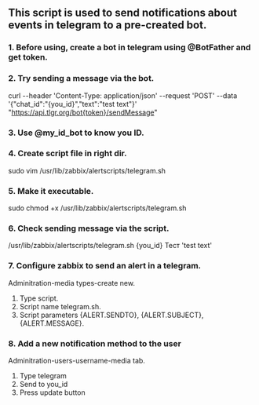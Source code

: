 ## This script is used to send notifications about events in telegram to a pre-created bot.

### 1. Before using, create a bot in telegram using @BotFather and get token.
### 2. Try sending a message via the bot.
  curl --header 'Content-Type: application/json' --request 'POST' --data '{"chat_id":"{you_id}","text":"test text"}' "https://api.tlgr.org/bot{token}/sendMessage"
### 3. Use @my_id_bot to know you ID.
### 4. Create script file in right dir.
  sudo vim /usr/lib/zabbix/alertscripts/telegram.sh
### 5. Make it executable.
  sudo chmod +x /usr/lib/zabbix/alertscripts/telegram.sh
### 6. Check sending message via the script.
  /usr/lib/zabbix/alertscripts/telegram.sh {you_id} Тест 'test text'
  
  
  ### 7. Configure zabbix to send an alert in a telegram.
  Adminitration-media types-create new.
  1. Type script.
  2. Script name telegram.sh.
  3. Script parameters {ALERT.SENDTO}, {ALERT.SUBJECT}, {ALERT.MESSAGE}.
  ### 8. Add a new notification method to the user
  Adminitration-users-username-media tab.
  1. Type telegram
  2. Send to you_id
  3. Press update button
